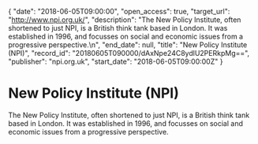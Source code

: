 {
  "date": "2018-06-05T09:00:00", 
  "open_access": true, 
  "target_url": "http://www.npi.org.uk/", 
  "description": "The New Policy Institute, often shortened to just NPI, is a British think tank based in London. It was established in 1996, and focusses on social and economic issues from a progressive perspective.\n", 
  "end_date": null, 
  "title": "New Policy Institute (NPI)", 
  "record_id": "20180605T090000/dAxNpe24C8ydlU2PERkpMg==", 
  "publisher": "npi.org.uk", 
  "start_date": "2018-06-05T09:00:00Z"
}

# New Policy Institute (NPI)

The New Policy Institute, often shortened to just NPI, is a British think tank based in London. It was established in 1996, and focusses on social and economic issues from a progressive perspective.
